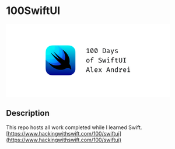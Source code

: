 # 100SwiftUI

![](/100SwiftUI_banner.png)

## Description

This repo hosts all work completed while I learned Swift.
[https://www.hackingwithswift.com/100/swiftui](https://www.hackingwithswift.com/100/swiftui)

